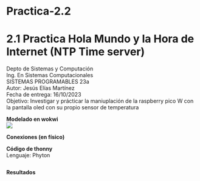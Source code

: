 # Practica-2.2

# 2.1 Practica Hola Mundo y la Hora de Internet (NTP Time server) 
Depto de Sistemas y Computación  
Ing. En Sistemas Computacionales  
SISTEMAS PROGRAMABLES 23a  
Autor: Jesús Elías Martínez  
Fecha de entrega:   16/10/2023  
Objetivo: Investigar y prácticar la maniuplación de la raspberry pico W con la pantalla oled con su propio sensor de temperatura  

**Modelado en wokwi**  
![](Imaganes/modelado.png)  

**Conexiones (en físico)**  
![]() 

**Código de thonny**   
Lenguaje: Phyton
```
```

**Resultados**
![]()   
